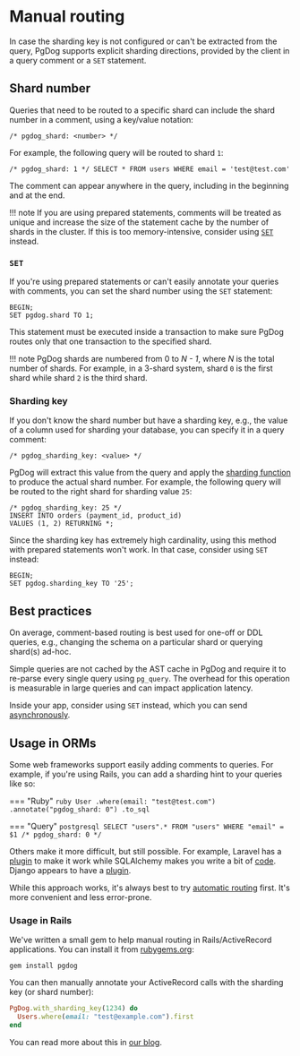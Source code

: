 # Manual routing

In case the sharding key is not configured or can't be extracted from the query,
PgDog supports explicit sharding directions, provided by the client in a query comment or a `SET` statement.

## Shard number

Queries that need to be routed to a specific shard can include the shard number in a comment, using a key/value notation:

```
/* pgdog_shard: <number> */
```

For example, the following query will be routed to shard `1`:

```postgresql
/* pgdog_shard: 1 */ SELECT * FROM users WHERE email = 'test@test.com'
```

The comment can appear anywhere in the query, including in the beginning and at the end.

!!! note
    If you are using prepared statements, comments will be treated as unique and increase the size of the statement cache by the number of shards in the cluster. If this is too memory-intensive, consider using [`SET`](#set) instead.

### `SET`

If you're using prepared statements or can't easily annotate your queries with comments, you can set the shard number using the `SET` statement:

```postgresql
BEGIN;
SET pgdog.shard TO 1;
```

This statement must be executed inside a transaction to make sure PgDog routes only that one transaction to the specified shard.

!!! note
    PgDog shards are numbered from 0 to _N - 1_, where _N_ is the total number of shards. For example, in a 3-shard system, shard `0` is the first shard while shard `2` is the third shard.

### Sharding key

If you don't know the shard number but have a sharding key, e.g., the value of a column used for sharding your database, you can specify it in a query comment:

```postgresql
/* pgdog_sharding_key: <value> */
```

PgDog will extract this value from the query and apply the [sharding function](sharding-functions.md) to produce the actual shard number. For example, the following query will be routed to the right shard for sharding value `25`:

```postgresql
/* pgdog_sharding_key: 25 */
INSERT INTO orders (payment_id, product_id)
VALUES (1, 2) RETURNING *;
```

Since the sharding key has extremely high cardinality, using this method with prepared statements won't work. In that case, consider using `SET` instead:

```postgresql
BEGIN;
SET pgdog.sharding_key TO '25';
```

## Best practices

On average, comment-based routing is best used for one-off or DDL queries, e.g., changing the schema on a particular shard or querying shard(s) ad-hoc.

Simple queries are not cached by the AST cache in PgDog and require it to re-parse every single query using `pg_query`. The overhead for this operation is measurable in large queries and can impact application latency.

Inside your app, consider using `SET` instead, which you can send [asynchronously](https://www.postgresql.org/docs/current/libpq-async.html).

## Usage in ORMs

Some web frameworks support easily adding comments to queries. For example, if you're using Rails, you can add a sharding hint to your queries like so:

=== "Ruby"
    ```ruby
    User
      .where(email: "test@test.com")
      .annotate("pgdog_shard: 0")
      .to_sql
    ```

=== "Query"
    ```postgresql
    SELECT "users".* FROM "users" WHERE "email" = $1 /* pgdog_shard: 0 */
    ```

Others make it more difficult, but still possible. For example, Laravel has a [plugin](https://github.com/spatie/laravel-sql-commenter) to make it work while SQLAlchemy makes you write a bit of [code](https://github.com/sqlalchemy/sqlalchemy/discussions/11115). Django appears to have a [plugin](https://google.github.io/sqlcommenter/python/django/).

While this approach works, it's always best to try [automatic routing](query-routing.md) first. It's more convenient and less error-prone.

### Usage in Rails

We've written a small gem to help manual routing in Rails/ActiveRecord applications. You can install it from [rubygems.org](https://rubygems.org/gems/pgdog):

```
gem install pgdog
```

You can then manually annotate your ActiveRecord calls with the sharding key (or shard number):

```ruby
PgDog.with_sharding_key(1234) do
  Users.where(email: "test@example.com").first
end
```

You can read more about this in [our blog](https://pgdog.dev/blog/sharding-a-real-rails-app).
